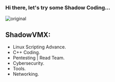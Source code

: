 ### Hi there, let's try some Shadow Coding...

![original](https://user-images.githubusercontent.com/92258683/173164962-d707fd10-cea0-4ceb-a77d-c5d3e8e0e106.gif)

## ShadowVMX:

- Linux Scripting Advance.
- C++ Coding.
- Pentesting | Read Team.
- Cybersecurity.
- Tools.
- Networking.


